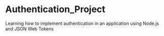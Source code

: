 # Authentication_Project
Learning how to implement authentication in an application using Node.js and JSON Web Tokens
